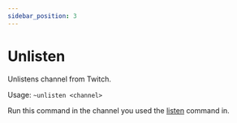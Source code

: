 ```yaml
---
sidebar_position: 3
---
```


# Unlisten

Unlistens channel from Twitch.

Usage: `~unlisten <channel>`

Run this command in the channel you used the [listen](/Moderation-logs/listen) command in.

